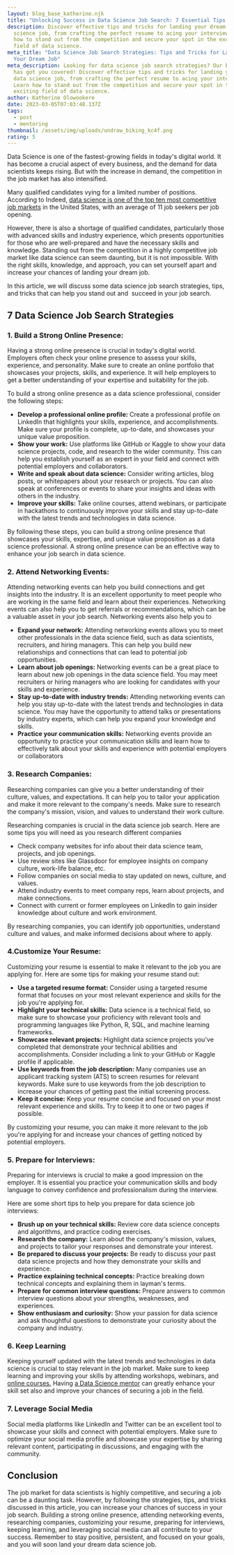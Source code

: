 ```yaml
---
layout: blog_base_katherine.njk
title: "Unlocking Success in Data Science Job Search: 7 Essential Tips and Tricks"
description: Discover effective tips and tricks for landing your dream data
  science job, from crafting the perfect resume to acing your interviews. Learn
  how to stand out from the competition and secure your spot in the exciting
  field of data science.
meta_title: "Data Science Job Search Strategies: Tips and Tricks for Landing
  Your Dream Job"
meta_description: Looking for data science job search strategies? Our blog post
  has got you covered! Discover effective tips and tricks for landing your dream
  data science job, from crafting the perfect resume to acing your interviews.
  Learn how to stand out from the competition and secure your spot in the
  exciting field of data science.
author: Katherine Olowookere
date: 2023-03-05T07:03:48.137Z
tags:
  - post
  - mentoring
thumbnail: /assets/img/uploads/undraw_biking_kc4f.png
rating: 5
---
```

Data Science is one of the fastest-growing fields in today's digital world. It has become a crucial aspect of every business, and the demand for data scientists keeps rising. But with the increase in demand, the competition in the job market has also intensified. 

Many qualified candidates vying for a limited number of positions. According to Indeed, [data science is one of the top ten most competitive job markets](https://www.indeed.com/lead/the-most-competitive-job-markets-in-the-us) in the United States, with an average of 11 job seekers per job opening.

However, there is also a shortage of qualified candidates, particularly those with advanced skills and industry experience, which presents opportunities for those who are well-prepared and have the necessary skills and knowledge. Standing out from the competition in a highly competitive job market like data science can seem daunting, but it is not impossible. With the right skills, knowledge, and approach, you can set yourself apart and increase your chances of landing your dream job.

In this article, we will discuss some data science job search strategies, tips, and tricks that can help you stand out and  succeed in your job search.

<h2>7 Data Science Job Search Strategies </h2>

<h3>1. Build a Strong Online Presence: </h3>

Having a strong online presence is crucial in today's digital world. Employers often check your online presence to assess your skills, experience, and personality. Make sure to create an online portfolio that showcases your projects, skills, and experience. It will help employers to get a better understanding of your expertise and suitability for the job.

To build a strong online presence as a data science professional, consider the following steps:

* **Develop a professional online profile:** Create a professional profile on LinkedIn that highlights your skills, experience, and accomplishments. Make sure your profile is complete, up-to-date, and showcases your unique value proposition.
* **Show your work:** Use platforms like GitHub or Kaggle to show your data science projects, code, and research to the wider community. This can help you establish yourself as an expert in your field and connect with potential employers and collaborators.
* **Write and speak about data science:** Consider writing articles, blog posts, or whitepapers about your research or projects. You can also speak at conferences or events to share your insights and ideas with others in the industry.
* **Improve your skills:** Take online courses, attend webinars, or participate in hackathons to continuously improve your skills and stay up-to-date with the latest trends and technologies in data science.

By following these steps, you can build a strong online presence that showcases your skills, expertise, and unique value proposition as a data science professional. A strong online presence can be an effective way to enhance your job search in data science.

<h3>2. Attend Networking Events:</h3>

Attending networking events can help you build connections and get insights into the industry. It is an excellent opportunity to meet people who are working in the same field and learn about their experiences. Networking events can also help you to get referrals or recommendations, which can be a valuable asset in your job search. Networking events also help you to 

* **Expand your network:** Attending networking events allows you to meet other professionals in the data science field, such as data scientists, recruiters, and hiring managers. This can help you build new relationships and connections that can lead to potential job opportunities.
* **Learn about job openings:** Networking events can be a great place to learn about new job openings in the data science field. You may meet recruiters or hiring managers who are looking for candidates with your skills and experience.
* **Stay up-to-date with industry trends:** Attending networking events can help you stay up-to-date with the latest trends and technologies in data science. You may have the opportunity to attend talks or presentations by industry experts, which can help you expand your knowledge and skills.
* **Practice your communication skills:** Networking events provide an opportunity to practice your communication skills and learn how to effectively talk about your skills and experience with potential employers or collaborators

<h3> 3. Research Companies:</h3>

Researching companies can give you a better understanding of their culture, values, and expectations. It can help you to tailor your application and make it more relevant to the company's needs. Make sure to research the company's mission, vision, and values to understand their work culture. 

Researching companies is crucial in the data science job search. Here are some tips you will need as you research different companies 

* Check company websites for info about their data science team, projects, and job openings.
* Use review sites like Glassdoor for employee insights on company culture, work-life balance, etc.
* Follow companies on social media to stay updated on news, culture, and values.
* Attend industry events to meet company reps, learn about projects, and make connections.
* Connect with current or former employees on LinkedIn to gain insider knowledge about culture and work environment.

By researching companies, you can identify job opportunities, understand culture and values, and make informed decisions about where to apply.<h3>4.Customize Your Resume:</h3>

Customizing your resume is essential to make it relevant to the job you are applying for. Here are some tips for making your resume stand out:

* **Use a targeted resume format:** Consider using a targeted resume format that focuses on your most relevant experience and skills for the job you're applying for.
* **Highlight your technical skills:** Data science is a technical field, so make sure to showcase your proficiency with relevant tools and programming languages like Python, R, SQL, and machine learning frameworks.
* **Showcase relevant projects:** Highlight data science projects you've completed that demonstrate your technical abilities and accomplishments. Consider including a link to your GitHub or Kaggle profile if applicable.
* **Use keywords from the job description:** Many companies use an applicant tracking system (ATS) to screen resumes for relevant keywords. Make sure to use keywords from the job description to increase your chances of getting past the initial screening process.
* **Keep it concise:** Keep your resume concise and focused on your most relevant experience and skills. Try to keep it to one or two pages if possible.

By customizing your resume, you can make it more relevant to the job you're applying for and increase your chances of getting noticed by potential employers.

<h3>5. Prepare for Interviews:</h3> 

Preparing for interviews is crucial to make a good impression on the employer. It is essential you practice your communication skills and body language to convey confidence and professionalism during the interview.

Here are some short tips to help you prepare for data science job interviews:

* **Brush up on your technical skills:** Review core data science concepts and algorithms, and practice coding exercises.
* **Research the company:** Learn about the company's mission, values, and projects to tailor your responses and demonstrate your interest.
* **Be prepared to discuss your projects:** Be ready to discuss your past data science projects and how they demonstrate your skills and experience.
* **Practice explaining technical concepts:** Practice breaking down technical concepts and explaining them in layman's terms.
* **Prepare for common interview questions:** Prepare answers to common interview questions about your strengths, weaknesses, and experiences.
* **Show enthusiasm and curiosity:** Show your passion for data science and ask thoughtful questions to demonstrate your curiosity about the company and industry.

<h3> 6. Keep Learning </h3>

Keeping yourself updated with the latest trends and technologies in data science is crucial to stay relevant in the job market. Make sure to keep learning and improving your skills by attending workshops, webinars, and [online courses.](https://saeedmirshekari.com/data-science-training-program/) Having [a Data Science mentor](https://saeedmirshekari.com/team/) can greatly enhance your skill set also and improve your chances of securing a job in the field.

<h3> 7. Leverage Social Media </h3>

Social media platforms like LinkedIn and Twitter can be an excellent tool to showcase your skills and connect with potential employers. Make sure to optimize your social media profile and showcase your expertise by sharing relevant content, participating in discussions, and engaging with the community.

<h2>Conclusion</h2>

The job market for data scientists is highly competitive, and securing a job can be a daunting task. However, by following the strategies, tips, and tricks discussed in this article, you can increase your chances of success in your job search. Building a strong online presence, attending networking events, researching companies, customizing your resume, preparing for interviews, keeping learning, and leveraging social media can all contribute to your success. Remember to stay positive, persistent, and focused on your goals, and you will soon land your dream data science job.